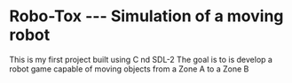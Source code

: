 # Robo-Tox --- Simulation of a moving robot 
This is my first project built using C nd SDL-2 
The goal is to is develop a robot game capable of moving objects from a Zone A to a Zone B 
